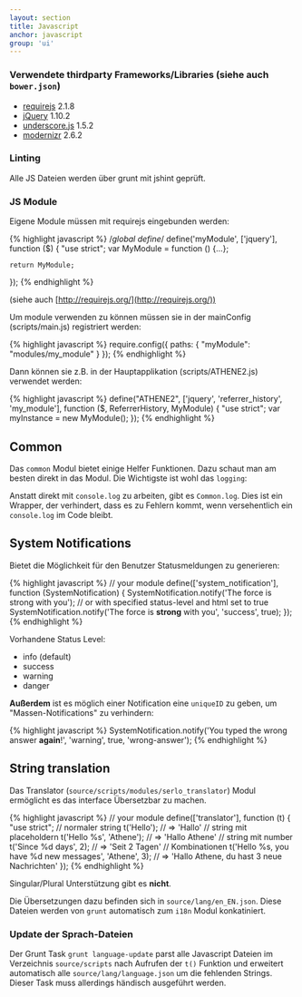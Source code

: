 ```yaml
---
layout: section
title: Javascript
anchor: javascript
group: 'ui'
---
```


### Verwendete thirdparty Frameworks/Libraries (siehe auch `bower.json`)

* [requirejs](http://requirejs.org/) 2.1.8
* [jQuery](http://jquery.com/) 1.10.2
* [underscore.js](http://underscorejs.org) 1.5.2
* [modernizr](http://modernizr.com) 2.6.2

### Linting

Alle JS Dateien werden über grunt mit jshint geprüft.

### JS Module

Eigene Module müssen mit requirejs eingebunden werden:

{% highlight javascript %}
/*global define*/
define('myModule', ['jquery'], function ($) {
    "use strict";
    var MyModule = function () {...};

    return MyModule;
});
{% endhighlight %}

(siehe auch [http://requirejs.org/](http://requirejs.org/))

Um module verwenden zu können müssen sie in der mainConfig (scripts/main.js) registriert werden:

{% highlight javascript %}
require.config({
    paths: {
        "myModule": "modules/my_module"
    }
});
{% endhighlight %}

Dann können sie z.B. in der Hauptapplikation (scripts/ATHENE2.js) verwendet werden:

{% highlight javascript %}
define("ATHENE2", ['jquery', 'referrer_history', 'my_module'], function ($, ReferrerHistory, MyModule) {
    "use strict";
    var myInstance = new MyModule();
});
{% endhighlight %}

## Common

Das `common` Modul bietet einige Helfer Funktionen. Dazu schaut man am besten direkt in das Modul.
Die Wichtigste ist wohl das `logging`:

Anstatt direkt mit `console.log` zu arbeiten, gibt es `Common.log`. Dies ist ein Wrapper, der verhindert, dass es zu Fehlern kommt, wenn versehentlich ein `console.log` im Code bleibt.

## System Notifications

Bietet die Möglichkeit für den Benutzer Statusmeldungen zu generieren:

{% highlight javascript %}
// your module
define(['system_notification'], function (SystemNotification) {
    SystemNotification.notify('The force is strong with you');
    // or with specified status-level and html set to true
    SystemNotification.notify('The force is <strong>strong</strong> with you', 'success', true);
});
{% endhighlight %}

Vorhandene Status Level: 

* info (default)
* success
* warning
* danger

**Außerdem** ist es möglich einer Notification eine `uniqueID` zu geben, um "Massen-Notifications" zu verhindern:

{% highlight javascript %}
SystemNotification.notify('You typed the wrong answer <strong>again</strong>!', 'warning', true, 'wrong-answer');
{% endhighlight %}

## String translation

Das Translator (`source/scripts/modules/serlo_translator`) Modul ermöglicht es das interface Übersetzbar zu machen.

{% highlight javascript %}
// your module
define(['translator'], function (t) {
    "use strict";
    // normaler string
    t('Hello'); // => 'Hallo'
    // string mit placeholdern
    t('Hello %s', 'Athene'); // => 'Hallo Athene'
    // string mit number
    t('Since %d days', 2); // => 'Seit 2 Tagen'
    // Kombinationen
    t('Hello %s, you have %d new messages', 'Athene', 3); // => 'Hallo Athene, du hast 3 neue Nachrichten'
});
{% endhighlight %}

Singular/Plural Unterstützung gibt es **nicht**.

Die Übersetzungen dazu befinden sich in `source/lang/en_EN.json`. Diese Dateien werden von `grunt` automatisch zum `i18n` Modul konkatiniert.

### Update der Sprach-Dateien

Der Grunt Task `grunt language-update` parst alle Javascript Dateien im Verzeichnis `source/scripts` nach Aufrufen der `t()` Funktion und erweitert automatisch alle `source/lang/language.json` um die fehlenden Strings.
Dieser Task muss allerdings händisch ausgeführt werden.
